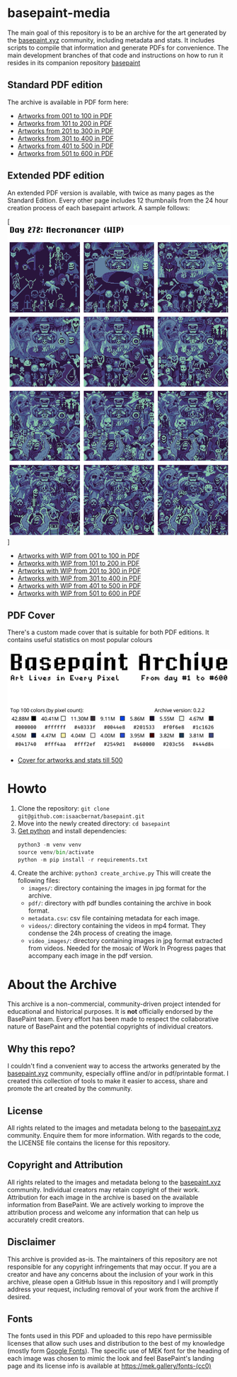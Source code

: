 # basepaint-media
The main goal of this repository is to be an archive for the art generated by the [basepaint.xyz](https://basepaint.xyz/) community, including metadata and stats. It includes scripts to compile that information and generate PDFs for convenience. The main development branches of that code and instructions on how to run it resides in its companion repository [basepaint](https://github.com/isaacbernat/basepaint)

## Standard PDF edition
The archive is available in PDF form here:

- [Artworks from 001 to 100 in PDF](https://github.com/isaacbernat/basepaint-media/blob/main/pdf/basepaint_archive_0001_to_0100.pdf)
- [Artworks from 101 to 200 in PDF](https://github.com/isaacbernat/basepaint-media/blob/main/pdf/basepaint_archive_0101_to_0200.pdf)
- [Artworks from 201 to 300 in PDF](https://github.com/isaacbernat/basepaint-media/blob/main/pdf/basepaint_archive_0201_to_0300.pdf)
- [Artworks from 301 to 400 in PDF](https://github.com/isaacbernat/basepaint-media/blob/main/pdf/basepaint_archive_0301_to_0400.pdf)
- [Artworks from 401 to 500 in PDF](https://github.com/isaacbernat/basepaint-media/blob/main/pdf/basepaint_archive_0401_to_0500.pdf)
- [Artworks from 501 to 600 in PDF](https://github.com/isaacbernat/basepaint-media/blob/main/pdf/basepaint_archive_0501_to_0600.pdf)


## Extended PDF edition
An extended PDF version is available, with twice as many pages as the Standard Edition. Every other page includes 12 thumbnails from the 24 hour creation process of each basepaint artwork. A sample follows:

[![Artwork WIP sample](https://github.com/isaacbernat/basepaint-media/blob/main/artwork_WIP_sample.png)]

- [Artworks with WIP from 001 to 100 in PDF](https://github.com/isaacbernat/basepaint-media/blob/main/pdf/basepaint_archive_0001_to_0100_with_WIP.pdf)
- [Artworks with WIP from 101 to 200 in PDF](https://github.com/isaacbernat/basepaint-media/blob/main/pdf/basepaint_archive_0101_to_0200_with_WIP.pdf)
- [Artworks with WIP from 201 to 300 in PDF](https://github.com/isaacbernat/basepaint-media/blob/main/pdf/basepaint_archive_0201_to_0300_with_WIP.pdf)
- [Artworks with WIP from 301 to 400 in PDF](https://github.com/isaacbernat/basepaint-media/blob/main/pdf/basepaint_archive_0301_to_0400_with_WIP.pdf)
- [Artworks with WIP from 401 to 500 in PDF](https://github.com/isaacbernat/basepaint-media/blob/main/pdf/basepaint_archive_0401_to_0500_with_WIP.pdf)
- [Artworks with WIP from 501 to 600 in PDF](https://github.com/isaacbernat/basepaint-media/blob/main/pdf/basepaint_archive_0501_to_0600_with_WIP.pdf)

## PDF Cover
There's a custom made cover that is suitable for both PDF editions. It contains useful statistics on most popular colours

[![Cover preview](https://github.com/isaacbernat/basepaint-media/blob/main/preview.png)](https://github.com/isaacbernat/basepaint-media/blob/main/basepaint_archive_0000_cover.pdf)

- [Cover for artworks and stats till 500](https://github.com/isaacbernat/basepaint-media/blob/main/pdf/basepaint_archive_0000_cover.pdf)

# Howto
1. Clone the repository: `git clone git@github.com:isaacbernat/basepaint.git`
2. Move into the newly created directory: `cd basepaint`
3. [Get python](https://www.python.org/downloads/) and install dependencies:
    ```python
    python3 -m venv venv
    source venv/bin/activate
    python -m pip install -r requirements.txt
    ```
4. Create the archive: `python3 create_archive.py`
    This will create the following files:
    - `images/`: directory containing the images in jpg format for the archive.
    - `pdf/`: directory with pdf bundles containing the archive in book format.
    - `metadata.csv`: csv file containing metadata for each image.
    - `videos/`: directory containing the videos in mp4 format. They condense the 24h process of creating the image.
    - `video_images/`: directory containing images in jpg format extracted from videos. Needed for the mosaic of Work In Progress pages that accompany each image in the pdf version.

# About the Archive
This archive is a non-commercial, community-driven project intended for educational and historical purposes. It is **not** officially endorsed by the BasePaint team. Every effort has been made to respect the collaborative nature of BasePaint and the potential copyrights of individual creators.

## Why this repo?
I couldn't find a convenient way to access the artworks generated by the [basepaint.xyz](https://basepaint.xyz/) community, especially offline and/or in pdf/printable format. I created this collection of tools to make it easier to access, share and promote the art created by the community.

## License
All rights related to the images and metadata belong to the [basepaint.xyz](https://basepaint.xyz/) community. Enquire them for more information. With regards to the code, the LICENSE file contains the license for this repository.

## Copyright and Attribution
All rights related to the images and metadata belong to the [basepaint.xyz](https://basepaint.xyz/) community. Individual creators may retain copyright of their work. Attribution for each image in the archive is based on the available information from BasePaint. We are actively working to improve the attribution process and welcome any information that can help us accurately credit creators.

## Disclaimer
This archive is provided as-is. The maintainers of this repository are not responsible for any copyright infringements that may occur. If you are a creator and have any concerns about the inclusion of your work in this archive, please open a GitHub Issue in this repository and I will promptly address your request, including removal of your work from the archive if desired.

## Fonts
The fonts used in this PDF and uploaded to this repo have permissible licenses that allow such uses and distribution to the best of my knowledge (mostly form [Google Fonts](https://fonts.google.com/)). The specific use of MEK font for the heading of each image was chosen to mimic the look and feel BasePaint's landing page and its license info is available at https://mek.gallery/fonts-(cc0)
